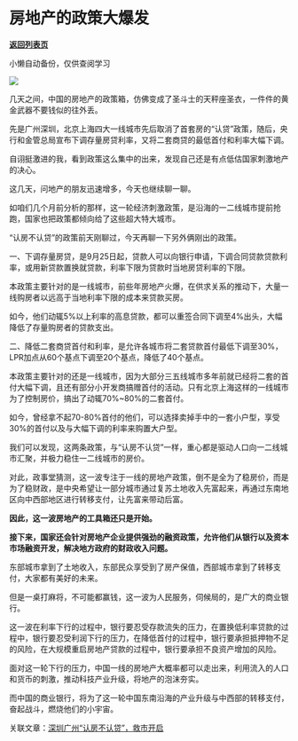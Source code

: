 # 房地产的政策大爆发

[**返回列表页**](/gzh/政事堂2019)

小懒自动备份，仅供查阅学习

![](https://mmbiz.qpic.cn/mmbiz_jpg/rxhS23yu8cPq7cb9UHOpticRnZEUWibdHWFLJITaEc4amybDB5mibUYZvmXPOxcT8aJibbxKsdTSqoMWM8Rx3qibuIQ/640?wx_fmt=jpeg)

几天之间，中国的房地产的政策箱，仿佛变成了圣斗士的天秤座圣衣，一件件的黄金武器不要钱似的往外丢。  

先是广州深圳，北京上海四大一线城市先后取消了首套房的“认贷”政策，随后，央行和金管总局宣布下调存量房贷利率，又将二套商贷的最低首付和利率大幅下调。

自诩挺激进的我，看到政策这么集中的出来，发现自己还是有点低估国家刺激地产的决心。  

这几天，问地产的朋友迅速增多，今天也继续聊一聊。  

如咱们几个月前分析的那样，这一轮经济刺激政策，是沿海的一二线城市提前抢跑，国家也把政策都倾向给了这些超大特大城市。

“认房不认贷”的政策前天刚聊过，今天再聊一下另外俩刚出的政策。

一、下调存量房贷，是9月25日起，贷款人可以向银行申请，下调合同贷款贷款利率，或用新贷款置换就贷款，利率下限为贷款时当地房贷利率的下限。

本政策主要针对的是一线城市，前些年房地产火爆，在供求关系的推动下，大量一线购房者以远高于当地利率下限的成本来贷款买房。

如今，他们动辄5%以上利率的高息贷款，都可以重签合同下调至4%出头，大幅降低了存量购房者的贷款支出。

二、降低二套商贷首付和利率，是允许各城市将二套贷款首付最低下调至30%，LPR加点从60个基点下调至20个基点，降低了40个基点。  

本政策主要针对的还是一线城市，因为大部分三五线城市多年前就已经将二套的首付大幅下调，且还有部分小开发商搞赠首付的活动。只有北京上海这样的一线城市为了控制房价，搞出了动辄70%~80%的二套首付。  

如今，曾经拿不起70-80%首付的他们，可以选择卖掉手中的一套小户型，享受30%的首付以及与大幅下调的利率来购置大户型。  

我们可以发现，这两条政策，与“认房不认贷”一样，重心都是驱动人口向一二线城市汇聚，并极力稳住一二线城市的房价。

对此，政事堂猜测，这一波专注于一线的房地产政策，倒不是全为了稳房价，而是为了稳财政，是中央希望让一部分城市通过复苏土地收入先富起来，再通过东南地区向中西部地区进行转移支付，让先富来带动后富。

 **因此，这一波房地产的工具箱还只是开始。**

 **接下来，国家还会针对房地产企业提供强劲的融资政策，允许他们从银行以及资本市场融资开发，解决地方政府的财政收入问题。**

东部城市拿到了土地收入，东部民众享受到了房产保值，西部城市拿到了转移支付，大家都有美好的未来。

但是一桌打麻将，不可能都赢钱，这一波为人民服务，伺候局的，是广大的商业银行。

这一波在利率下行的过程中，银行要忍受存款流失的压力，在置换低利率贷款的过程中，银行要忍受利润下行的压力，在降低首付的过程中，银行要承担抵押物不足的风险，在大规模重启房地产贷款的过程中，银行要承担不良资产增加的风险。

面对这一轮下行的压力，中国一线的房地产大概率都可以走出来，利用流入的人口和货币的刺激，推动科技产业升级，将地产的泡沫夯实。

而中国的商业银行，将为了这一轮中国东南沿海的产业升级与中西部的转移支付，奋起战斗，燃烧他们的小宇宙。  

  
关联文章：[深圳广州“认房不认贷”，救市开启](http://mp.weixin.qq.com/s?__biz=MzAwMzU1ODAwOQ==&mid=2650398508&idx=1&sn=c4551adf051ad86f12ec14c06e5f7ca7&chksm=8334203ab443a92c35822b9e8bec4b30cb6507b7840d474a7011f1ae8efe49f04ab884ff0e8b&scene=21#wechat_redirect)

